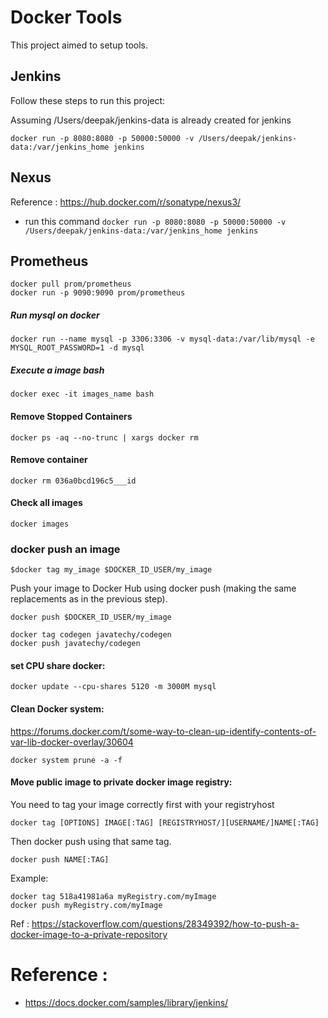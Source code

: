 # Docker Tools
This project aimed to setup tools.

Jenkins
-----------------------------
Follow these steps to run this project:

Assuming /Users/deepak/jenkins-data is already created for jenkins
 
```
docker run -p 8080:8080 -p 50000:50000 -v /Users/deepak/jenkins-data:/var/jenkins_home jenkins
```

Nexus
-----------------------------

Reference : https://hub.docker.com/r/sonatype/nexus3/
 * run this command `docker run -p 8080:8080 -p 50000:50000 -v /Users/deepak/jenkins-data:/var/jenkins_home jenkins`

Prometheus
------------------

```
docker pull prom/prometheus
docker run -p 9090:9090 prom/prometheus
```

##### Run mysql on docker

```
docker run --name mysql -p 3306:3306 -v mysql-data:/var/lib/mysql -e MYSQL_ROOT_PASSWORD=1 -d mysql
```
##### Execute a image bash

```
docker exec -it images_name bash
```

#### Remove Stopped Containers

```
docker ps -aq --no-trunc | xargs docker rm
```

#### Remove container

```
docker rm 036a0bcd196c5___id
```

#### Check all images

```
docker images
```

### docker push an image

```
$docker tag my_image $DOCKER_ID_USER/my_image
```

Push your image to Docker Hub using docker push (making the same replacements as in the previous step).

```
docker push $DOCKER_ID_USER/my_image
```

```
docker tag codegen javatechy/codegen
docker push javatechy/codegen
```


#### set CPU share docker:

```
docker update --cpu-shares 5120 -m 3000M mysql
```

#### Clean Docker system:

https://forums.docker.com/t/some-way-to-clean-up-identify-contents-of-var-lib-docker-overlay/30604

```
docker system prune -a -f
```

#### Move public image to private docker image registry:

You need to tag your image correctly first with your registryhost

```
docker tag [OPTIONS] IMAGE[:TAG] [REGISTRYHOST/][USERNAME/]NAME[:TAG]
```

Then docker push using that same tag.

```
docker push NAME[:TAG]
```

Example:

```
docker tag 518a41981a6a myRegistry.com/myImage
docker push myRegistry.com/myImage
```
Ref :  https://stackoverflow.com/questions/28349392/how-to-push-a-docker-image-to-a-private-repository





# Reference : 

* https://docs.docker.com/samples/library/jenkins/

